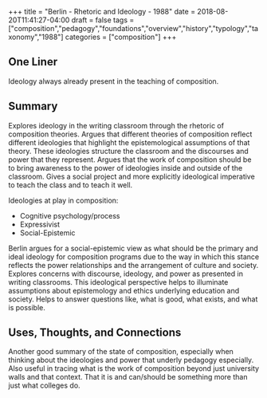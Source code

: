 +++
title = "Berlin - Rhetoric and Ideology - 1988"
date = 2018-08-20T11:41:27-04:00
draft = false
tags = ["composition","pedagogy","foundations","overview","history","typology","taxonomy","1988"]
categories = ["composition"]
+++
## One Liner
Ideology always already present in the teaching of composition.

## Summary
Explores ideology in the writing classroom through the rhetoric of composition theories. Argues that different theories of composition reflect different ideologies that highlight the epistemological assumptions of that theory. These ideologies structure the classroom and the discourses and power that they represent. Argues that the work of composition should be to bring awareness to the power of ideologies inside and outside of the classroom. Gives a social project and more explicitly ideological imperative to teach the class and to teach it well.

Ideologies at play in composition:

- Cognitive psychology/process
- Expressivist
- Social-Epistemic

Berlin argues for a social-epistemic view as what should be the primary and ideal ideology for composition programs due to the way in which this stance reflects the power relationships and the arrangement of culture and society. Explores concerns with discourse, ideology, and power as presented in writing classrooms. This ideological perspective helps to illuminate assumptions about epistemology and ethics underlying education and society. Helps to answer questions like, what is good, what exists, and what is possible.

## Uses, Thoughts, and Connections
Another good summary of the state of composition, especially when thinking about the ideologies and power that underly pedagogy especially. Also useful in tracing what is the work of composition beyond just university walls and that context. That it is and can/should be something more than just what colleges do.

